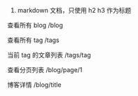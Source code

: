 1. markdown 文档，只使用 h2 h3 作为标题

查看所有 blog
/blog

查看所有 tag
/tags

当前 tag 的文章列表
/tags/tag

查看分页列表
/blog/page/1

博客详情
/blog/title
